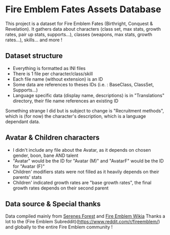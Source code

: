 # Fire Emblem Fates Assets Database

This project is a dataset for Fire Emblem Fates (Birthright, Conquest & Revelation). It gathers data about characters (class set, max stats, growth rates, pair up stats, supports...), classes (weapons, max stats, growth rates...), skills... and more !

## Dataset structure

- Everything is formatted as INI files 
- There is 1 file per character/class/skill
- Each file name (without extension) is an ID
- Some data are references to theses IDs (i.e. : BaseClass, ClassSet, Supports...)
- Language specific data (display name, descriptions) is in "Translations" directory, their file name references an existing ID

Something strange I did but is subject to change is "Recruitment methods", which is (for now) the character's description, which is a language dependant data.

## Avatar & Children characters

- I didn't include any file about the Avatar, as it depends on chosen gender, boon, bane AND talent
- "Avatar" would be the ID for "Avatar (M)" and "AvatarF" would be the ID for "Avatar (F)"
- Children' modifiers stats were not filled as it heavily depends on their parents' stats
- Children' indicated growth rates are "base growth rates", the final growth rates depends on their second parent

## Data source & Special thanks

Data compiled mainly from [Serenes Forest](http://serenesforest.net) and [Fire Emblem Wikia](http://fireemblem.wikia.com)
Thanks a lot to the (Fire Emblem Subreddit)(https://www.reddit.com/r/fireemblem/) and globally to the entire Fire Emblem community !
